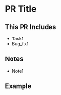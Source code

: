 # PR Title

## This PR Includes

- Task1
- Bug_fix1

## Notes

- Note1

## Example

<!-- Insert videos and images here -->
